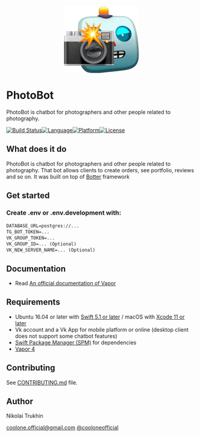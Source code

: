 

<p align="center"><img width=200 src="logo.png" alt="Vkontakter logo"></p>

# PhotoBot

PhotoBot is chatbot for photographers and other people related to photography.

[![Build Status](https://travis-ci.com/CoolONEOfficial/photobot.svg?branch=master)](https://travis-ci.com/CoolONEOfficial/photobot)[![Language](https://img.shields.io/badge/language-Swift%205.1-orange.svg)](https://swift.org/download/)[![Platform](https://img.shields.io/badge/platform-Linux%20/%20macOS-ffc713.svg)](https://swift.org/download/)[![License](https://img.shields.io/badge/license-MIT-lightgrey.svg)](https://github.com/CoolONEOfficial/Vkontakter/blob/master/LICENSE)


What does it do
---------------

PhotoBot is chatbot for photographers and other people related to photography. That bot allows clients to create orders, see portfolio, reviews and so on.
It was built on top of [Botter](https://github.com/CoolONEOfficial/botter) framework

## Get started

### Create .env or .env.development with:

```env
DATABASE_URL=postgres://...
TG_BOT_TOKEN=...
VK_GROUP_TOKEN=...
VK_GROUP_ID=... (Optional)
VK_NEW_SERVER_NAME=... (Optional)
```

Documentation
---------------

- Read [An official documentation of Vapor](https://docs.vapor.codes/4.0/)

Requirements
---------------

- Ubuntu 16.04 or later with [Swift 5.1 or later](https://swift.org/getting-started/) / macOS with [Xcode 11 or later](https://swift.org/download/)
- Vk account and a Vk App for mobile platform or online (desktop client does not support some chatbot features)
- [Swift Package Manager (SPM)](https://github.com/apple/swift-package-manager/blob/master/Documentation/Usage.md) for dependencies 
- [Vapor 4](https://vapor.codes)

Contributing
---------------

See [CONTRIBUTING.md](CONTRIBUTING.md) file.

Author
---------------

Nikolai Trukhin

[coolone.official@gmail.com](mailto:coolone.official@gmail.com)
[@cooloneofficial](tg://user?id=356008384)


